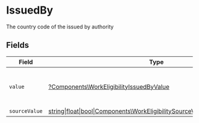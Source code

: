 # IssuedBy

The country code of the issued by authority


## Fields

| Field                                                                                                                                        | Type                                                                                                                                         | Required                                                                                                                                     | Description                                                                                                                                  | Example                                                                                                                                      |
| -------------------------------------------------------------------------------------------------------------------------------------------- | -------------------------------------------------------------------------------------------------------------------------------------------- | -------------------------------------------------------------------------------------------------------------------------------------------- | -------------------------------------------------------------------------------------------------------------------------------------------- | -------------------------------------------------------------------------------------------------------------------------------------------- |
| `value`                                                                                                                                      | [?Components\WorkEligibilityIssuedByValue](../../Models/Components/WorkEligibilityIssuedByValue.md)                                          | :heavy_minus_sign:                                                                                                                           | The ISO3166-1 Alpha2 Code of the Country                                                                                                     | US                                                                                                                                           |
| `sourceValue`                                                                                                                                | [string\|float\|bool\|Components\WorkEligibilitySourceValueIssuedBy4\|array\|null](../../Models/Components/WorkEligibilityIssuedBySourceValue.md) | :heavy_minus_sign:                                                                                                                           | N/A                                                                                                                                          |                                                                                                                                              |